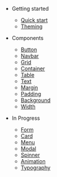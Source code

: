 - Getting started

  - [Quick start](quickstart.md)
  - [Theming](theming.md)

- Components

  - [Button](components/button.md)
  - [Navbar](components/navbar.md)
  - [Grid](components/grid.md)
  - [Container](components/container.md)
  - [Table](components/table.md)
  - [Text](components/text.md)
  - [Margin](components/margin.md)
  - [Padding](components/padding.md)
  - [Background](components/background.md)
  - [Width](components/width.md)

- In Progress
  - [Form](in-progress/form.md)
  - [Card](in-progress/card.md)
  - [Menu](in-progress/menu.md)
  - [Modal](in-progress/modal.md)
  - [Spinner](in-progress/spinner.md)
  - [Animation](in-progress/animation.md)
  - [Typography](in-progress/typography.md)